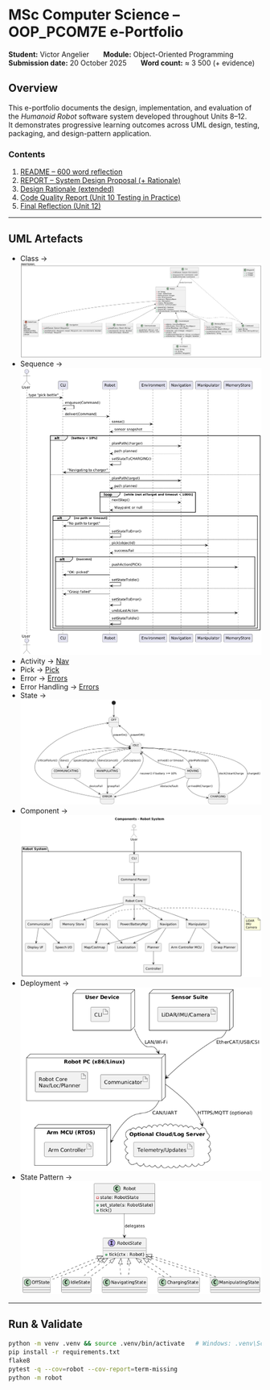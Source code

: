 # MSc Computer Science – OOP_PCOM7E e-Portfolio
**Student:** Victor Angelier  **Module:** Object-Oriented Programming  
**Submission date:** 20 October 2025  **Word count:** ≈ 3 500 (+ evidence)

## Overview
This e-portfolio documents the design, implementation, and evaluation of the *Humanoid Robot* software system developed throughout Units 8–12.  
It demonstrates progressive learning outcomes across UML design, testing, packaging, and design-pattern application.

### Contents
1. [README – 600 word reflection](README.md)  
2. [REPORT – System Design Proposal (+ Rationale)](REPORT.md)  
3. [Design Rationale (extended)](Design_Rationale.md)  
4. [Code Quality Report (Unit 10 Testing in Practice)](Code_Quality_Report.md)  
5. [Final Reflection (Unit 12)](Reflection.md)

---

## UML Artefacts
- Class → ![Class Diagram](assets/img/class_diagram.png)
- Sequence → ![Sequence Diagram](assets/img/sequence_diagram.png) 
- Activity → [Nav](assets/img/navigation_activity_diagram.png)
- Pick → [Pick](assets/img/activity-diagram-pickup.png)
- Error → [Errors](assets/img/activity-diagram-errors.png)
- Error Handling → [Errors](assets/img/error_handling_diagram.png)
- State → ![State](assets/img/state_diagram.png)
- Component → ![Component](assets/img/component_diagram.png)
- Deployment → ![Deployment](assets/img/deployment_diagram.png)
- State Pattern → ![State](assets/img/state-pattern.png)

---

## Run & Validate
```bash
python -m venv .venv && source .venv/bin/activate   # Windows: .venv\Scripts\activate
pip install -r requirements.txt
flake8
pytest -q --cov=robot --cov-report=term-missing
python -m robot
